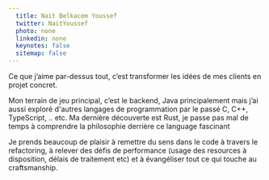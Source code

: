 ```yaml
---
  title: Nait Belkacem Youssef
  twitter: NaitYoussef
  photo: none
  linkedin: none
  keynotes: false
  sitemap: false
---
```

Ce que j’aime par-dessus tout, c’est transformer les idées de mes clients en projet concret.

Mon terrain de jeu principal, c’est le backend, Java principalement mais j’ai aussi exploré d'autres langages de programmation par le passé C, C++, TypeScript, .. etc. Ma dernière découverte est Rust, je passe pas mal de temps à comprendre la philosophie derrière ce language fascinant

Je prends beaucoup de plaisir à remettre du sens dans le code à travers le refactoring, à relever des défis de performance (usage des resources à disposition, délais de traitement etc) et à évangéliser tout ce qui touche au craftsmanship.